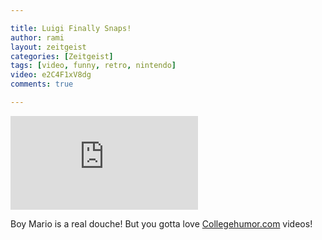 ```yaml
---

title: Luigi Finally Snaps!
author: rami
layout: zeitgeist 
categories: [Zeitgeist]
tags: [video, funny, retro, nintendo]
video: e2C4F1xV8dg
comments: true

---
```


<div class="iframe-container">
  <iframe src="https://www.youtube-nocookie.com/embed/e2C4F1xV8dg?rel=0" frameborder="0" allow="autoplay; encrypted-media" allowfullscreen></iframe>
</div>

Boy Mario is a real douche! But you gotta love <a href="http://collegehumor.com" target="_blank">Collegehumor.com</a> videos!
